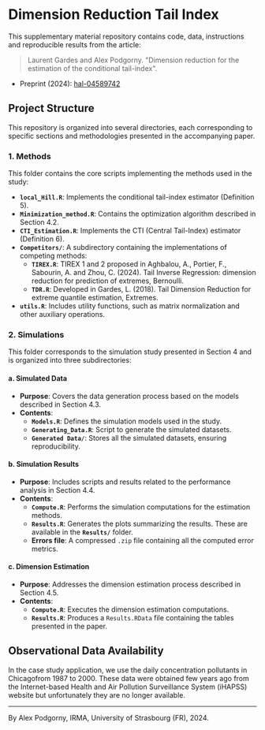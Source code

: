 # Dimension Reduction Tail Index

This supplementary material repository contains code, data, instructions and reproducible results from the article:

> Laurent Gardes and Alex Podgorny. "Dimension reduction for the estimation of the conditional tail-index".  

- Preprint (2024): [hal-04589742](https://hal.science/hal-04589742)

## Project Structure

This repository is organized into several directories, each corresponding to specific sections and methodologies presented in the accompanying paper.

### **1. Methods**
This folder contains the core scripts implementing the methods used in the study:
- **`local_Hill.R`**: Implements the conditional tail-index estimator (Definition 5).
- **`Minimization_method.R`**: Contains the optimization algorithm described in Section 4.2.
- **`CTI_Estimation.R`**: Implements the CTI (Central Tail-Index) estimator (Definition 6).
- **`Competitors/`**: A subdirectory containing the implementations of competing methods:
  - **`TIREX.R`**: TIREX 1 and 2 proposed in Aghbalou, A., Portier, F., Sabourin, A. and Zhou, C. (2024). Tail Inverse Regression: dimension reduction for prediction of extremes, Bernoulli.
  - **`TDR.R`**: Developed in Gardes, L. (2018). Tail Dimension Reduction for extreme quantile estimation, Extremes.
- **`utils.R`**: Includes utility functions, such as matrix normalization and other auxiliary operations.


### **2. Simulations**
This folder corresponds to the simulation study presented in Section 4 and is organized into three subdirectories:

#### **a. Simulated Data**
- **Purpose**: Covers the data generation process based on the models described in Section 4.3.
- **Contents**:
  - **`Models.R`**: Defines the simulation models used in the study.
  - **`Generating_Data.R`**: Script to generate the simulated datasets.
  - **`Generated Data/`**: Stores all the simulated datasets, ensuring reproducibility.

#### **b. Simulation Results**
- **Purpose**: Includes scripts and results related to the performance analysis in Section 4.4.
- **Contents**:
  - **`Compute.R`**: Performs the simulation computations for the estimation methods.
  - **`Results.R`**: Generates the plots summarizing the results. These are available in the **`Results/`** folder.
  - **Errors file**: A compressed `.zip` file containing all the computed error metrics.

#### **c. Dimension Estimation**
- **Purpose**: Addresses the dimension estimation process described in Section 4.5.
- **Contents**:
  - **`Compute.R`**: Executes the dimension estimation computations.
  - **`Results.R`**: Produces a `Results.RData` file containing the tables presented in the paper.

## Observational Data Availability

In the case study application, we use the daily concentration pollutants in Chicagofrom 1987 to 2000. These data were obtained few years ago from the Internet-based Health and Air Pollution Surveillance System (iHAPSS) website but unfortunately they are no longer available. 
____

By Alex Podgorny, IRMA, University of Strasbourg (FR), 2024.   
